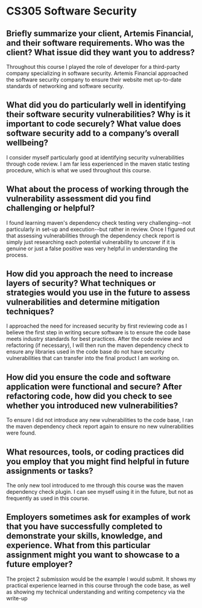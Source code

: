 # CS305 Software Security


## Briefly summarize your client, Artemis Financial, and their software requirements. Who was the client? What issue did they want you to address?
Throughout this course I played the role of developer for a third-party company specializing in software security. Artemis Financial approached the software security company to ensure their website met up-to-date standards of networking and software security. 

## What did you do particularly well in identifying their software security vulnerabilities? Why is it important to code securely? What value does software security add to a company’s overall wellbeing?
I consider myself particularly good at identifying security vulnerabilities through code review. I am far less experienced in the maven static testing procedure, which is what we used throughout this course.

## What about the process of working through the vulnerability assessment did you find challenging or helpful?
I found learning maven's dependency check testing very challenging--not particularly in set-up and execution--but rather in review. Once I figured out that assessing vulnerabilities through the dependency check report is simply just researching each potential vulnerability to uncover if it is genuine or just a false positive was very helpful in understanding the process.

## How did you approach the need to increase layers of security? What techniques or strategies would you use in the future to assess vulnerabilities and determine mitigation techniques?
I approached the need for increased security by first reviewing code as I believe the first step in writing secure software is to ensure the code base meets industry standards for best practices. After the code review and refactoring (if necessary), I will then run the maven dependency check to ensure any libraries used in the code base do not have security vulnerabilities that can transfer into the final product I am working on. 

## How did you ensure the code and software application were functional and secure? After refactoring code, how did you check to see whether you introduced new vulnerabilities?
To ensure I did not introduce any new vulnerabilities to the code base, I ran the maven dependency check report again to ensure no new vulnerabilities were found.

## What resources, tools, or coding practices did you employ that you might find helpful in future assignments or tasks?
The only new tool introduced to me through this course was the maven dependency check plugin. I can see myself using it in the future, but not as frequently as used in this course. 

## Employers sometimes ask for examples of work that you have successfully completed to demonstrate your skills, knowledge, and experience. What from this particular assignment might you want to showcase to a future employer?
The project 2 submission would be the example I would submit. It shows my practical experience learned in this course through the code base, as well as showing my technical understanding and writing competency via the write-up
